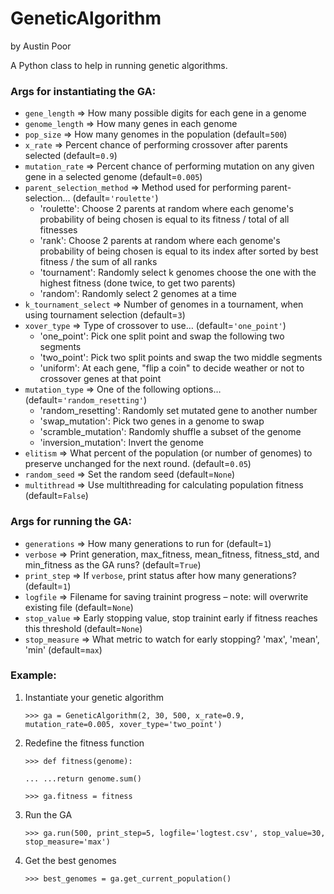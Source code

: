 # GeneticAlgorithm
by Austin Poor

A Python class to help in running genetic algorithms.

### Args for instantiating the GA:
* `gene_length` => How many possible digits for each gene in a genome
* `genome_length` => How many genes in each genome
* `pop_size` => How many genomes in the population (default=`500`)
* `x_rate` => Percent chance of performing crossover after parents selected (default=`0.9`)
* `mutation_rate` => Percent chance of performing mutation on any given gene in a selected genome (default=`0.005`)
* `parent_selection_method` => Method used for performing parent-selection… (default=`'roulette'`)
    * 'roulette': Choose 2 parents at random where each genome's probability of being chosen is equal to its fitness / total of all fitnesses
    * 'rank': Choose 2 parents at random where each genome's probability of being chosen is equal to its index after sorted by best fitness / the sum of all ranks
    * 'tournament': Randomly select k genomes choose the one with the highest fitness (done twice, to get two parents)
    * 'random': Randomly select 2 genomes at a time
* `k_tournament_select` => Number of genomes in a tournament, when using tournament selection (default=`3`)
* `xover_type` => Type of crossover to use… (default=`'one_point'`)
    * 'one_point': Pick one split point and swap the following two segments
    * 'two_point': Pick two split points and swap the two middle segments
    * 'uniform':  At each gene, "flip a coin" to decide weather or not to crossover genes at that point
* `mutation_type` => One of the following options… (default=`'random_resetting'`)
    * 'random_resetting': Randomly set mutated gene to another number
    * 'swap_mutation': Pick two genes in a genome to swap
    * 'scramble_mutation': Randomly shuffle a subset of the genome
    * 'inversion_mutation': Invert the genome
* `elitism` => What percent of the population (or number of genomes) to preserve unchanged for the next round. (default=`0.05`)
* `random_seed` => Set the random seed (default=`None`)
* `multithread` => Use multithreading for calculating population fitness (default=`False`)

### Args for running the GA:
* `generations` => How many generations to run for (default=`1`)
* `verbose` => Print generation, max_fitness, mean_fitness, fitness_std, and min_fitness as the GA runs? (default=`True`)
* `print_step` => If `verbose`, print status after how many generations? (default=`1`)
* `logfile` => Filename for saving trainint progress – note: will overwrite existing file (default=`None`)
* `stop_value` => Early stopping value, stop trainint early if fitness reaches this threshold (default=`None`)
* `stop_measure` => What metric to watch for early stopping? 'max', 'mean', 'min' (default=`max`)


### Example:
1. Instantiate your genetic algorithm

    `>>> ga = GeneticAlgorithm(2, 30, 500, x_rate=0.9, mutation_rate=0.005, xover_type='two_point')`
2. Redefine the fitness function

    `>>> def fitness(genome):`
    
    `... ...return genome.sum()`
    
    `>>> ga.fitness = fitness`
3. Run the GA
    
    `>>> ga.run(500, print_step=5, logfile='logtest.csv', stop_value=30, stop_measure='max')`
4. Get the best genomes

    `>>> best_genomes = ga.get_current_population()`
    
    
    
